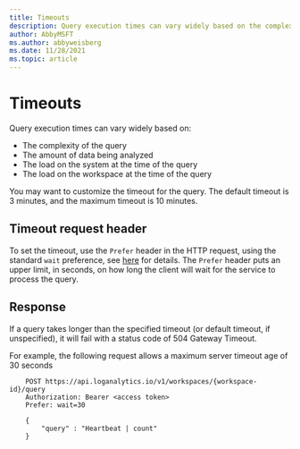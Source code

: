 ```yaml
---
title: Timeouts
description: Query execution times can vary widely based on the complexity of the query, amount of data being analyzed, and the load on the system and workspace at the time of the query.
author: AbbyMSFT
ms.author: abbyweisberg
ms.date: 11/28/2021
ms.topic: article
---
```

# Timeouts

Query execution times can vary widely based on:
- The complexity of the query
- The amount of data being analyzed
- The load on the system at the time of the query
- The load on the workspace at the time of the query

You may want to customize the timeout for the query. The default timeout is 3 minutes, and the maximum timeout is 10 minutes.

## Timeout request header

To set the timeout, use the `Prefer` header in the HTTP request, using the standard `wait` preference, see [here](https://tools.ietf.org/html/rfc7240#section-4.3) for details. The `Prefer` header puts an upper limit, in seconds, on how long the client will wait for the service to process the query.

## Response

If a query takes longer than the specified timeout (or default timeout, if unspecified), it will fail with a status code of 504 Gateway Timeout.

For example, the following request allows a maximum server timeout age of 30 seconds

```
    POST https://api.loganalytics.io/v1/workspaces/{workspace-id}/query
    Authorization: Bearer <access token>
    Prefer: wait=30
    
    {
        "query" : "Heartbeat | count"
    }
```
